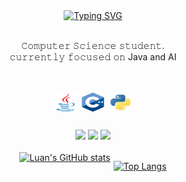 <div align="center">
   <a href="https://git.io/typing-svg">
     <img src="https://readme-typing-svg.demolab.com/?lines=+ + + + + + + + + +Hello ,+i'm+Luan+Carvalho;Passionate+about+technology+and+AI" alt="Typing SVG">
   </a>
<br>
<br>
<div id="info_me" align="center">

𝙲𝚘𝚖𝚙𝚞𝚝𝚎𝚛 𝚂𝚌𝚒𝚎𝚗𝚌𝚎 𝚜𝚝𝚞𝚍𝚎𝚗𝚝. <br>
𝚌𝚞𝚛𝚛𝚎𝚗𝚝𝚕𝚢 𝚏𝚘𝚌𝚞𝚜𝚎𝚍 𝚘𝚗 Java and AI

<br>
<a href="https://github.com/anuraghazra/github-readme-stats">
</a>

<div style="display: inline_block"><br>
  <img align="center" alt="Luan-Java" height="30" width="40" src="https://raw.githubusercontent.com/devicons/devicon/master/icons/java/java-original.svg">
  <img align="center" alt="Luan-C++" height="30" width="40" src="https://raw.githubusercontent.com/devicons/devicon/master/icons/cplusplus/cplusplus-original.svg">
  <img align="center" alt="Luan-Python" height="30" width="40" src="https://raw.githubusercontent.com/devicons/devicon/master/icons/python/python-original.svg">
</div>

##

<div> 
  <a href="https://www.linkedin.com/in/luan-carvalh0/" target="_blank"><img src="https://img.shields.io/badge/LinkedIn-0077B5?style=for-the-badge&logo=linkedin&logoColor=white" target="_blank"></a>
  <a href="https://github.com/CarvalhoO3" target="_blank"><img src="https://img.shields.io/badge/GitHub-181717?style=for-the-badge&logo=github&logoColor=white" target="_blank"></a>
  <a href="mailto:lukeluan242@gmail.com"><img src="https://img.shields.io/badge/-Gmail-%23333?style=for-the-badge&logo=gmail&logoColor=white" target="_blank"></a>
</div>

<br>

<div style="display: flex; justify-content: center; gap: 5px;">
  <!-- Status do Git -->
  <a href="https://github.com/anuraghazra/github-readme-stats">
    <img src="https://github-readme-stats.vercel.app/api?username=CarvalhoO3" alt="Luan's GitHub stats" width="400px">
  </a>

  <!-- Top linguagens mais usadas -->
 [![Top Langs](https://github-readme-stats.vercel.app/api/top-langs/?username=CarvalhoO3&theme=vision-friendly-dark&layout=donut&langs_count=6)](https://github.com/anuraghazra/github-readme-stats)
</div>

</div>
